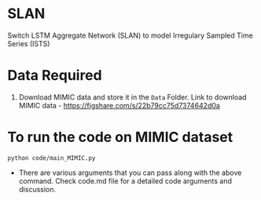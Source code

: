 # SLAN
Switch LSTM Aggregate Network (SLAN) to model Irregulary Sampled Time Series (ISTS)

# Data Required
1. Download MIMIC data and store it in the `Data` Folder. Link to download MIMIC data - https://figshare.com/s/22b79cc75d7374642d0a

# To run the code on MIMIC dataset
`python code/main_MIMIC.py`

- There are various arguments that you can pass along with the above command.
Check code.md file for a detailed code arguments and discussion.
